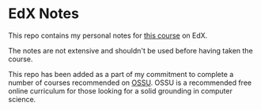 # EdX Notes

This repo contains my personal notes for [this course](https://courses.edx.org/courses/course-v1:UTAustinX+UT.9.10x+3T2016/info) on EdX.

The notes are not extensive and shouldn't be used before having taken the course.

This repo has been added as a part of my commitment to complete a number of courses recommended on [OSSU](https://ossu.firebaseapp.com/).  OSSU is a recommended free online curriculum for those looking for a solid grounding in computer science.